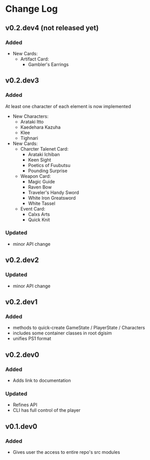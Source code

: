 # Change Log

## v0.2.dev4 (not released yet)

### Added

- New Cards:
  - Artifact Card:
    - Gambler's Earrings

## v0.2.dev3

### Added

At least one character of each element is now implemented

- New Characters:
  - Arataki Itto
  - Kaedehara Kazuha
  - Klee
  - Tighnari
- New Cards:
  - Charcter Talenet Card:
    - Arataki Ichiban
    - Keen Sight
    - Poetics of Fuubutsu
    - Pounding Surprise
  - Weapon Card:
    - Magic Guide
    - Raven Bow
    - Traveler's Handy Sword
    - White Iron Greatsword
    - White Tassel
  - Event Card:
    - Calxs Arts
    - Quick Knit

### Updated

- minor API change

## v0.2.dev2

### Updated

- minor API change

## v0.2.dev1

### Added

- methods to quick-create GameState / PlayerState / Characters
- includes some container classes in root dgisim
- unifies PS1 format

## v0.2.dev0

### Added

- Adds link to documentation

### Updated

- Refines API
- CLI has full control of the player

## v0.1.dev0

### Added

- Gives user the access to entire repo's src modules
